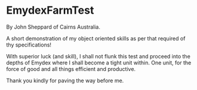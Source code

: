 ﻿# EmydexFarmTest

By John Sheppard of Cairns Australia.

A short demonstration of my object oriented skills as per that required of thy specifications!

With superior luck (and skill), I shall not flunk this test and proceed into the depths of Emydex where I shall become a tight unit within. One unit, for the force of good and all things efficient and productive.

Thank you kindly for paving the way before me.

